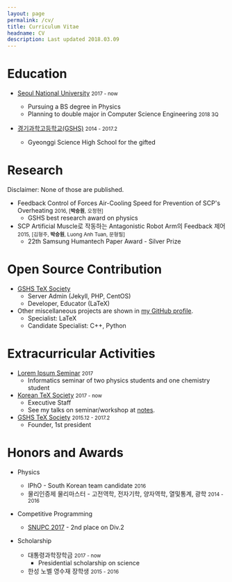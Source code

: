 ```yaml
---
layout: page
permalink: /cv/
title: Curriculum Vitae
headname: CV
description: Last updated 2018.03.09
---
```


# Education

* [Seoul National University](http://en.snu.ac.kr) <small>2017 - now</small>
  * Pursuing a BS degree in Physics
  * Planning to double major in Computer Science Engineering <small>2018 3Q</small>

* [경기과학고등학교(GSHS)](http://www.gs.hs.kr) <small>2014 - 2017.2</small>
  *  Gyeonggi Science High School for the gifted


# Research

Disclaimer: None of those are published.​
* Feedback Control of Forces Air-Cooling Speed for Prevention of SCP's Overheating <small>2016, [**박승원**, 오정현]</small>
  * GSHS best research award on physics
* SCP Artificial Muscle로 작동하는 Antagonistic Robot Arm의 Feedback 제어 <small>2015, [김형주, **박승원**, Luong Anh Tuan, 문형필]</small>
  * 22th Samsung Humantech Paper Award - Silver Prize

# Open Source Contribution

* [GSHS TeX Society](http://latex.gs.hs.kr)
  * Server Admin (Jekyll, PHP, CentOS)
  * Developer, Educator (LaTeX)
* Other miscellaneous projects are shown in [my GitHub profile](https://github.com/seungwonpark). 
  * Specialist: LaTeX
  * Candidate Specialist: C++, Python

# Extracurricular Activities

* [Lorem Ipsum Seminar](https://github.com/seungwonpark/lipsum-seminar) <small>2017</small>
  * Informatics seminar of two physics students and one chemistry student
* [Korean TeX Society](http://www.ktug.org) <small>2017 - now</small>
  * Executive Staff
  * See my talks on seminar/workshop at [notes](/notes).
* [GSHS TeX Society](http://latex.gs.hs.kr) <small>2015.12 - 2017.2</small>
  * Founder, 1st president

# Honors and Awards

- Physics
  * IPhO - South Korean team candidate <small>2016</small>
  * 물리인증제 물리마스터 - 고전역학, 전자기학, 양자역학, 열및통계, 광학 <small>2014 - 2016</small>

- Competitive Programming
  * [SNUPC 2017](http://snups.snucse.org/snupc2017/) - 2nd place on Div.2

- Scholarship
  * 대통령과학장학금 <small>2017 - now</small>
    * Presidential scholarship on science
  * 한성 노벨 영수재 장학생 <small>2015 - 2016</small>
